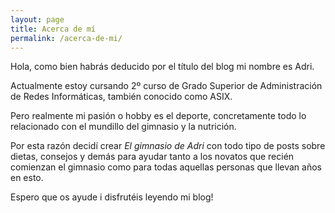 ```yaml
---
layout: page
title: Acerca de mí
permalink: /acerca-de-mi/
---
```


Hola, como bien habrás deducido por el título del blog mi nombre es Adri.

Actualmente estoy cursando 2º curso de Grado Superior de Administración de Redes Informáticas, también
conocido como ASIX. 

Pero realmente mi pasión o hobby es el deporte, concretamente todo lo relacionado con el mundillo del
gimnasio y la nutrición. 

Por esta razón decidí crear _El gimnasio de Adri_ con todo tipo de posts sobre 
dietas, consejos y demás para ayudar tanto a los novatos que recién comienzan el gimnasio como para todas 
aquellas personas que llevan años en esto.

Espero que os ayude i disfrutéis leyendo mi blog!

